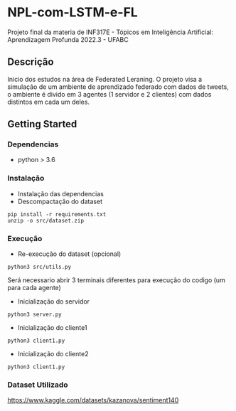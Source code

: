 # NPL-com-LSTM-e-FL

Projeto final da materia de INF317E - Tópicos em Inteligência Artificial: Aprendizagem Profunda 2022.3 - UFABC

## Descrição

Inicio dos estudos na área de Federated Leraning.
O projeto visa a simulação de um ambiente de aprendizado federado com dados de tweets, o ambiente é divido em 3 agentes (1 servidor e 2 clientes) com dados distintos em cada um deles.

## Getting Started

### Dependencias

* python > 3.6


### Instalação

* Instalação das dependencias
* Descompactação do dataset
```
pip install -r requirements.txt
unzip -o src/dataset.zip
```

### Execução

* Re-execução do dataset (opcional)
```
python3 src/utils.py
```

Será necessario abrir 3 terminais diferentes para execução do codigo (um para cada agente)
* Inicialização do servidor
```
python3 server.py
```
* Inicialização do cliente1
```
python3 client1.py
```
* Inicialização do cliente2
```
python3 client1.py
```


### Dataset Utilizado
https://www.kaggle.com/datasets/kazanova/sentiment140

